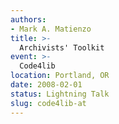 ```yaml
---
authors:
- Mark A. Matienzo
title: >-
  Archivists' Toolkit
event: >-
  Code4lib
location: Portland, OR
date: 2008-02-01
status: Lightning Talk
slug: code4lib-at
---
```

